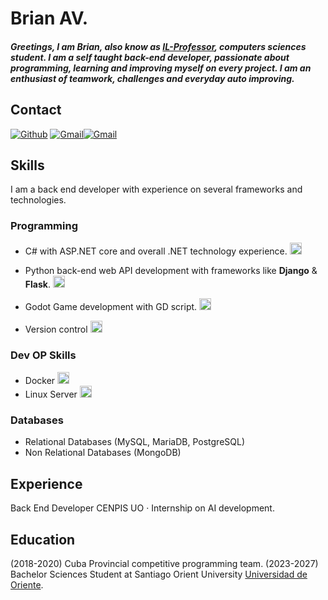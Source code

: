 # Brian AV.

##### Greetings, I am Brian, also know as [IL-Professor](https://github.com/VerianCS/), computers sciences student. I am a self taught back-end developer, passionate about programming, learning and improving myself on every project. I am an enthusiast of teamwork, challenges and everyday auto improving.

## Contact

[<img alt="Github" src="https://img.shields.io/badge/GitHub-%2312100E.svg?&style=for-the-badge&logo=Github&logoColor=white" />](https://github.com/VerianCS) [<img alt="Gmail" src="https://img.shields.io/badge/Gmail-D14836?style=for-the-badge&logo=gmail&logoColor=white" />](mailto:zafkiel023@gmail.com)[<img alt="Gmail" src="https://img.shields.io/badge/Telegram-%231DA1F2.svg?style=for-the-badge&logo=telegram&logoColor=white" />](https://t.me/Nvaeil)

## Skills

I am a back end developer with experience on several frameworks and technologies.

### Programming

- C# with ASP.NET core and overall .NET technology experience. <img alt="Laravel" style="height:1.2rem" src="https://img.shields.io/static/v1?label=&message=Very Good&color=success" />

- Python back-end web API development with frameworks like **Django** & **Flask**. <img alt="Laravel" style="height:1.2rem" src="https://img.shields.io/static/v1?label=&message=Very Good&color=success" />

- Godot Game development with GD script. <img alt="Laravel" style="height:1.2rem" src="https://img.shields.io/static/v1?label=&message=Very Good&color=success" />

- Version control <img alt="git" style="height:1.2rem" src="https://img.shields.io/static/v1?label=&message=Excelent&color=sucess" />

### Dev OP Skills

- Docker <img alt="git" style="height:1.2rem" src="https://img.shields.io/static/v1?label=&message=Normal&color=green" />
- Linux Server <img alt="git" style="height:1.2rem" src="https://img.shields.io/static/v1?label=&message=Excelent&color=sucess" />

### Databases

- Relational Databases (MySQL, MariaDB, PostgreSQL)
- Non Relational Databases (MongoDB)

## Experience
Back End Developer
CENPIS UO · Internship on AI development.

## Education
(2018-2020) Cuba Provincial competitive programming team. 
(2023-2027) Bachelor Sciences Student at Santiago Orient University [Universidad de Oriente]((https://uo.edu.cu/)).





